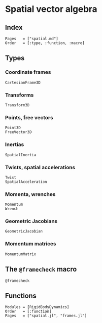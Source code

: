 # Spatial vector algebra

## Index
```@index
Pages   = ["spatial.md"]
Order   = [:type, :function, :macro]
```

## Types

### Coordinate frames
```@docs
CartesianFrame3D
```

### Transforms
```@docs
Transform3D
```

### Points, free vectors
```@docs
Point3D
FreeVector3D
```

### Inertias
```@docs
SpatialInertia
```

### Twists, spatial accelerations
```@docs
Twist
SpatialAcceleration
```

### Momenta, wrenches
```@docs
Momentum
Wrench
```

### Geometric Jacobians
```@docs
GeometricJacobian
```

### Momentum matrices
```@docs
MomentumMatrix
```

## The `@framecheck` macro
```@docs
@framecheck
```

## Functions
```@autodocs
Modules = [RigidBodyDynamics]
Order   = [:function]
Pages   = ["spatial.jl", "frames.jl"]
```
